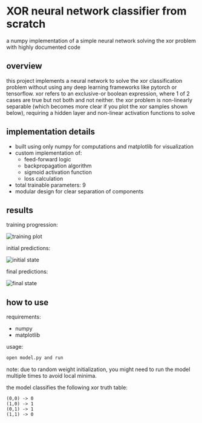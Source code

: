# XOR neural network classifier from scratch
a numpy implementation of a simple neural network solving the xor problem with highly documented code

## overview
this project implements a neural network to solve the xor classification problem without using any deep learning frameworks like pytorch or tensorflow. xor refers to an exclusive-or boolean expression, where 1 of 2 cases are true but not both and not neither. the xor problem is non-linearly separable (which becomes more clear if you plot the xor samples shown below), requiring a hidden layer and non-linear activation functions to solve

## implementation details
- built using only numpy for computations and matplotlib for visualization
- custom implementation of:
  - feed-forward logic
  - backpropagation algorithm
  - sigmoid activation function
  - loss calculation
- total trainable parameters: 9
- modular design for clear separation of components

## results
training progression:

![training plot](https://github.com/user-attachments/assets/adeda2ec-8db0-4dc6-a33c-b74de5bdac7f)

initial predictions:

![initial state](https://github.com/user-attachments/assets/590e11be-331c-43c9-aa23-e4ef236e9c80)

final predictions:

![final state](https://github.com/user-attachments/assets/488211cb-f3bb-4bb5-8619-87670aa3d080)

## how to use
requirements:
- numpy
- matplotlib

usage:
```bash
open model.py and run
```
note: due to random weight initialization, you might need to run the model multiple times to avoid local minima.

the model classifies the following xor truth table:
```
(0,0) -> 0
(1,0) -> 1
(0,1) -> 1
(1,1) -> 0
```
